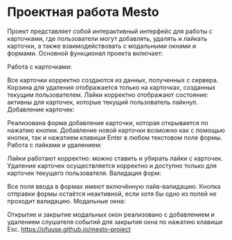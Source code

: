 # Проектная работа Mesto
Проект представляет собой интерактивный интерфейс для работы с карточками, где пользователи могут добавлять, удалять и лайкать карточки, а также взаимодействовать с модальными окнами и формами. Основной функционал проекта включает:

Работа с карточками:

Все карточки корректно создаются из данных, полученных с сервера.
Корзина для удаления отображается только на карточках, созданных текущим пользователем.
Лайки корректно отображают состояние: активны для карточек, которые текущий пользователь лайкнул.
Добавление карточек:

Реализована форма добавления карточки, которая открывается по нажатию кнопки.
Добавление новой карточки возможно как с помощью кнопки, так и нажатием клавиши Enter в любом текстовом поле формы.
Работа с лайками и удалением:

Лайки работают корректно: можно ставить и убирать лайки с карточек.
Удаление карточек осуществляется корректно и доступно только для карточек текущего пользователя.
Валидация форм:

Все поля ввода в формах имеют включённую лайв-валидацию.
Кнопка отправки формы остаётся неактивной, если хотя бы одно из полей не проходит валидацию.
Модальные окна:

Открытие и закрытие модальных окон реализовано с добавлением и удалением слушателя событий для закрытия окна по нажатию клавиши Esc.
https://ofuuse.github.io/mesto-project
